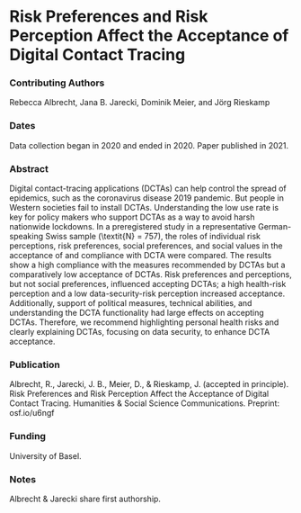 # Risk Preferences and Risk Perception Affect the Acceptance of Digital Contact Tracing

### Contributing Authors
Rebecca Albrecht, Jana B. Jarecki, Dominik Meier, and Jörg Rieskamp

### Dates
Data collection began in 2020 and ended in 2020. Paper published in 2021.

### Abstract
Digital contact-tracing applications (DCTAs) can help control the spread of epidemics, such as the coronavirus disease 2019 pandemic. But people in Western societies fail to install DCTAs. Understanding the low use rate is key for policy makers who support DCTAs as a way to avoid harsh nationwide lockdowns. In a preregistered study in a representative German-speaking Swiss sample (\textit{N} = 757), the roles of individual risk perceptions, risk preferences, social preferences, and social values in the acceptance of and compliance with DCTA were compared. The results show a high compliance with the measures recommended by DCTAs but a comparatively low acceptance of DCTAs. Risk preferences and perceptions, but not social preferences, influenced accepting DCTAs; a high health-risk perception and a low data-security-risk perception increased acceptance. Additionally, support of political measures, technical abilities, and understanding the DCTA functionality had large effects on accepting DCTAs. Therefore, we recommend highlighting personal health risks and clearly explaining DCTAs, focusing on data security, to enhance DCTA acceptance.

### Publication
Albrecht, R., Jarecki, J. B., Meier, D., & Rieskamp, J. (accepted in principle). Risk Preferences and Risk Perception Affect the Acceptance of Digital Contact Tracing. Humanities & Social Science Communications. Preprint: osf.io/u6ngf

### Funding
University of Basel.

### Notes
Albrecht & Jarecki share first authorship.

